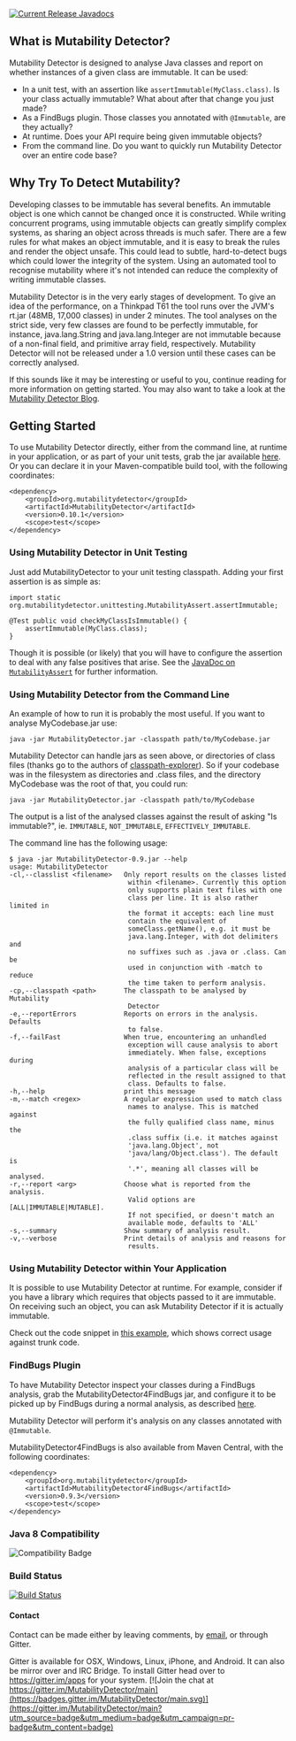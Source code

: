 <a href="http://www.javadoc.io/doc/org.mutabilitydetector/MutabilityDetector"><img src="http://www.javadoc.io/badge/org.mutabilitydetector/MutabilityDetector.svg?label=Current_Release" alt="Current Release Javadocs"></a>

## What is Mutability Detector?
Mutability Detector is designed to analyse Java classes and report on whether instances of a given class are immutable. It can be used:

  * In a unit test, with an assertion like `assertImmutable(MyClass.class)`. Is your class actually immutable? What about after that change you just made?
  * As a FindBugs plugin. Those classes you annotated with `@Immutable`, are they actually?
  * At runtime. Does your API require being given immutable objects?
  * From the command line. Do you want to quickly run Mutability Detector over an entire code base?
  
  
  
  
## Why Try To Detect Mutability?

Developing classes to be immutable has several benefits. An immutable object is one which cannot be changed once it is constructed. While writing concurrent programs, using immutable objects can greatly simplify complex systems, as sharing an object across threads is much safer. There are a few rules for what makes an object immutable, and it is easy to break the rules and render the object unsafe. This could lead to subtle, hard-to-detect bugs which could lower the integrity of the system. Using an automated tool to recognise mutability where it's not intended can reduce the complexity of writing immutable classes.

Mutability Detector is in the very early stages of development. To give an idea of the performance, on a Thinkpad T61 the tool runs over the JVM's rt.jar (48MB, 17,000 classes) in under 2 minutes. The tool analyses on the strict side, very few classes are found to be perfectly immutable, for instance, java.lang.String and java.lang.Integer are not immutable because of a non-final field, and primitive array field, respectively. Mutability Detector will not be released under a 1.0 version until these cases can be correctly analysed.

If this sounds like it may be interesting or useful to you, continue reading for more information on getting started. You may also want to take a look at the [Mutability Detector Blog](http://mutability-detector.blogspot.co.uk/). 
  
  
## Getting Started
To use Mutability Detector directly, either from the command line, at runtime in your application, or as part of your unit tests, grab the jar available [here](https://github.com/MutabilityDetector/MutabilityDetector/wiki/Downloads). Or you can declare it in your Maven-compatible build tool, with the following coordinates:

    <dependency>
        <groupId>org.mutabilitydetector</groupId>
        <artifactId>MutabilityDetector</artifactId>
        <version>0.10.1</version>
        <scope>test</scope>
    </dependency>


### Using Mutability Detector in Unit Testing
Just add MutabilityDetector to your unit testing classpath. Adding your first assertion is as simple as:

    import static org.mutabilitydetector.unittesting.MutabilityAssert.assertImmutable;
    
    @Test public void checkMyClassIsImmutable() {
        assertImmutable(MyClass.class); 
    }
    
Though it is possible (or likely) that you will have to configure the assertion to deal with any false positives that arise. See the [JavaDoc on `MutabilityAssert`](http://mutabilitydetector.github.io/MutabilityDetector/mvn-site/apidocs/org/mutabilitydetector/unittesting/MutabilityAssert.html) for further information. 

### Using Mutability Detector from the Command Line

An example of how to run it is probably the most useful. If you want to analyse MyCodebase.jar use:

`java -jar MutabilityDetector.jar -classpath path/to/MyCodebase.jar`

Mutability Detector can handle jars as seen above, or directories of class files (thanks go to the authors of [classpath-explorer](http://code.google.com/p/classpath-explorer/)). So if your codebase was in the filesystem as directories and .class files, and the directory MyCodebase was the root of that, you could run:

`java -jar MutabilityDetector.jar -classpath path/to/MyCodebase`

The output is a list of the analysed classes against the result of asking "Is immutable?", ie. `IMMUTABLE`, `NOT_IMMUTABLE`, `EFFECTIVELY_IMMUTABLE`.

The command line has the following usage:


    $ java -jar MutabilityDetector-0.9.jar --help
    usage: MutabilityDetector
    -cl,--classlist <filename>   Only report results on the classes listed
                                  within <filename>. Currently this option
                                  only supports plain text files with one
                                  class per line. It is also rather limited in
                                  the format it accepts: each line must
                                  contain the equivalent of
                                  someClass.getName(), e.g. it must be
                                  java.lang.Integer, with dot delimiters and
                                  no suffixes such as .java or .class. Can be
                                  used in conjunction with -match to reduce
                                  the time taken to perform analysis.
    -cp,--classpath <path>       The classpath to be analysed by Mutability
                                  Detector
    -e,--reportErrors            Reports on errors in the analysis. Defaults
                                  to false.
    -f,--failFast                When true, encountering an unhandled
                                  exception will cause analysis to abort
                                  immediately. When false, exceptions during
                                  analysis of a particular class will be
                                  reflected in the result assigned to that
                                  class. Defaults to false.
    -h,--help                    print this message
    -m,--match <regex>           A regular expression used to match class
                                  names to analyse. This is matched against
                                  the fully qualified class name, minus the
                                  .class suffix (i.e. it matches against
                                  'java.lang.Object', not
                                  'java/lang/Object.class'). The default is
                                  '.*', meaning all classes will be analysed.
    -r,--report <arg>            Choose what is reported from the analysis.
                                  Valid options are [ALL|IMMUTABLE|MUTABLE].
                                  If not specified, or doesn't match an
                                  available mode, defaults to 'ALL'
    -s,--summary                 Show summary of analysis result.
    -v,--verbose                 Print details of analysis and reasons for
                                  results.





### Using Mutability Detector within Your Application

It is possible to use Mutability Detector at runtime. For example, consider if you have a library which requires that objects passed to it are immutable. On receiving such an object, you can ask Mutability Detector if it is actually immutable.

Check out the code snippet in [this example](https://github.com/MutabilityDetector/ClientOfMutabilityDetector/blob/master/src/main/java/org/mutabilitydetector/runtime/RuntimeAnalysisExample.java), which shows correct usage against trunk code.

### FindBugs Plugin

To have Mutability Detector inspect your classes during a FindBugs analysis, grab the MutabilityDetector4FindBugs jar, and configure it to be picked up by FindBugs during a normal analysis, as described [here](http://code.google.com/p/findbugs/wiki/DetectorPluginTutorial#Loading_Our_Plugin). 

Mutability Detector will perform it's analysis on any classes annotated with `@Immutable`.

MutabilityDetector4FindBugs is also available from Maven Central, with the following coordinates:


    <dependency>
        <groupId>org.mutabilitydetector</groupId>
        <artifactId>MutabilityDetector4FindBugs</artifactId>
        <version>0.9.3</version>
        <scope>test</scope>
    </dependency>

### Java 8 Compatibility
![Compatibility Badge](https://java.net/downloads/adoptopenjdk/compat.svg)

### Build Status
[![Build Status](https://api.travis-ci.org/MutabilityDetector/MutabilityDetector.png?branch=master)](https://travis-ci.org/MutabilityDetector/MutabilityDetector)

#### Contact
Contact can be made either by leaving comments, by [email](mailto:Grundlefleck+md@gmail.com), or through Gitter.

Gitter is available for OSX, Windows, Linux, iPhone, and Android. It can also be mirror over and IRC Bridge. To install Gitter head over to https://gitter.im/apps for your system. 
[![Join the chat at https://gitter.im/MutabilityDetector/main](https://badges.gitter.im/MutabilityDetector/main.svg)](https://gitter.im/MutabilityDetector/main?utm_source=badge&utm_medium=badge&utm_campaign=pr-badge&utm_content=badge)


